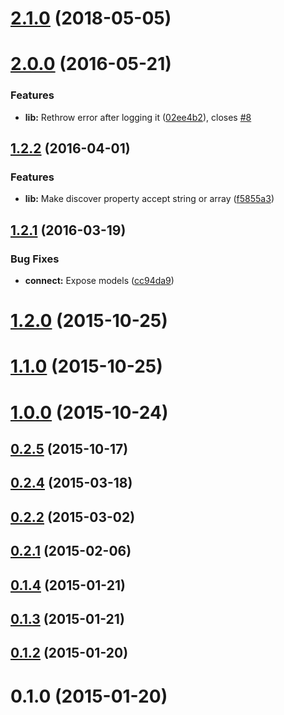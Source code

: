 <a name="2.1.0"></a>
# [2.1.0](https://github.com/jspizziri/sequelize-connect/compare/v2.0.0...v2.1.0) (2018-05-05)



<a name="2.0.0"></a>
# [2.0.0](https://github.com/jspizziri/sequelize-connect/compare/v1.3.0...v2.0.0) (2016-05-21)


### Features

* **lib:** Rethrow error after logging it ([02ee4b2](https://github.com/jspizziri/sequelize-connect/commit/02ee4b2)), closes [#8](https://github.com/jspizziri/sequelize-connect/issues/8)



<a name="1.2.2"></a>
## [1.2.2](https://github.com/jspizziri/sequelize-connect/compare/v1.2.1...v1.2.2) (2016-04-01)


### Features

* **lib:** Make discover property accept string or array ([f5855a3](https://github.com/jspizziri/sequelize-connect/commit/f5855a3))



<a name="1.2.1"></a>
## [1.2.1](https://github.com/jspizziri/sequelize-connect/compare/v1.2.0...v1.2.1) (2016-03-19)


### Bug Fixes

* **connect:** Expose models ([cc94da9](https://github.com/jspizziri/sequelize-connect/commit/cc94da9))



<a name="1.2.0"></a>
# [1.2.0](https://github.com/jspizziri/sequelize-connect/compare/v1.1.0...v1.2.0) (2015-10-25)



<a name="1.1.0"></a>
# [1.1.0](https://github.com/jspizziri/sequelize-connect/compare/v1.0.0...v1.1.0) (2015-10-25)



<a name="1.0.0"></a>
# [1.0.0](https://github.com/jspizziri/sequelize-connect/compare/v0.2.5...v1.0.0) (2015-10-24)



<a name="0.2.5"></a>
## [0.2.5](https://github.com/jspizziri/sequelize-connect/compare/v0.2.4...v0.2.5) (2015-10-17)



<a name="0.2.4"></a>
## [0.2.4](https://github.com/jspizziri/sequelize-connect/compare/v0.2.3...v0.2.4) (2015-03-18)



<a name="0.2.2"></a>
## [0.2.2](https://github.com/jspizziri/sequelize-connect/compare/v0.2.1...v0.2.2) (2015-03-02)



<a name="0.2.1"></a>
## [0.2.1](https://github.com/jspizziri/sequelize-connect/compare/v0.2.0...v0.2.1) (2015-02-06)



<a name="0.1.4"></a>
## [0.1.4](https://github.com/jspizziri/sequelize-connect/compare/v0.1.3...v0.1.4) (2015-01-21)



<a name="0.1.3"></a>
## [0.1.3](https://github.com/jspizziri/sequelize-connect/compare/v0.1.2...v0.1.3) (2015-01-21)



<a name="0.1.2"></a>
## [0.1.2](https://github.com/jspizziri/sequelize-connect/compare/v0.1.1...v0.1.2) (2015-01-20)



<a name="0.1.0"></a>
# 0.1.0 (2015-01-20)



